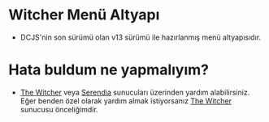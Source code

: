 # Witcher Menü Altyapı
- DCJS'nin son sürümü olan v13 sürümü ile hazırlanmış menü altyapısıdır.

# Hata buldum ne yapmalıyım?
- [The Witcher](https://discord.gg/7y4a2Nz3xh) veya [Serendia](https://discord.gg/JpPmR2xEqM) sunucuları üzerinden yardım alabilirsiniz. Eğer benden özel olarak yardım almak istiyorsanız [The Witcher](https://discord.gg/7y4a2Nz3xh) sunucusu önceliğimdir.
